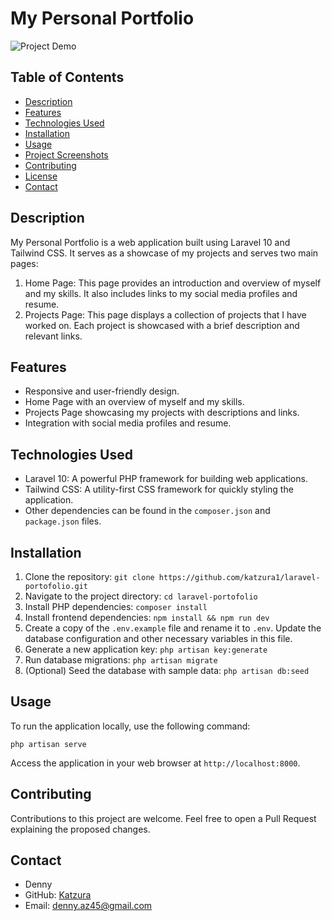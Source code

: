 # My Personal Portfolio

![Project Demo](https://raw.githubusercontent.com/katzura1/laravel-portofolio/main/web_porto.png)

## Table of Contents

- [Description](#description)
- [Features](#features)
- [Technologies Used](#technologies-used)
- [Installation](#installation)
- [Usage](#usage)
- [Project Screenshots](#project-screenshots)
- [Contributing](#contributing)
- [License](#license)
- [Contact](#contact)

## Description

My Personal Portfolio is a web application built using Laravel 10 and Tailwind CSS. It serves as a showcase of my projects and serves two main pages:

1. Home Page: This page provides an introduction and overview of myself and my skills. It also includes links to my social media profiles and resume.
2. Projects Page: This page displays a collection of projects that I have worked on. Each project is showcased with a brief description and relevant links.

## Features

- Responsive and user-friendly design.
- Home Page with an overview of myself and my skills.
- Projects Page showcasing my projects with descriptions and links.
- Integration with social media profiles and resume.

## Technologies Used

- Laravel 10: A powerful PHP framework for building web applications.
- Tailwind CSS: A utility-first CSS framework for quickly styling the application.
- Other dependencies can be found in the `composer.json` and `package.json` files.

## Installation

1. Clone the repository: `git clone https://github.com/katzura1/laravel-portofolio.git`
2. Navigate to the project directory: `cd laravel-portofolio`
3. Install PHP dependencies: `composer install`
4. Install frontend dependencies: `npm install && npm run dev`
5. Create a copy of the `.env.example` file and rename it to `.env`. Update the database configuration and other necessary variables in this file.
6. Generate a new application key: `php artisan key:generate`
7. Run database migrations: `php artisan migrate`
8. (Optional) Seed the database with sample data: `php artisan db:seed`

## Usage

To run the application locally, use the following command:

```
php artisan serve
```

Access the application in your web browser at `http://localhost:8000`.

## Contributing

Contributions to this project are welcome. Feel free to open a Pull Request explaining the proposed changes.

## Contact

- Denny
- GitHub: [Katzura](https://github.com/katzura1)
- Email: denny.az45@gmail.com
